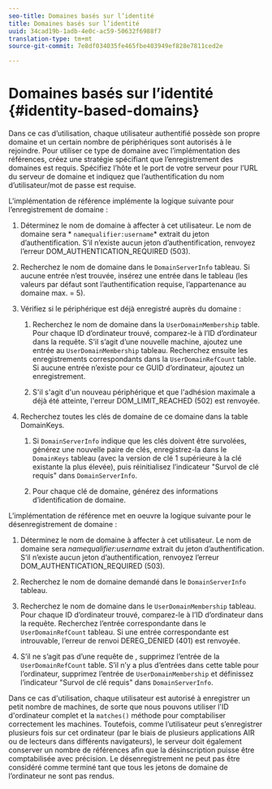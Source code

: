 ```yaml
---
seo-title: Domaines basés sur l’identité
title: Domaines basés sur l’identité
uuid: 34cad19b-1adb-4e0c-ac59-50632f6988f7
translation-type: tm+mt
source-git-commit: 7e8df034035fe465fbe403949ef828e7811ced2e

---
```



# Domaines basés sur l’identité {#identity-based-domains}

Dans ce cas d’utilisation, chaque utilisateur authentifié possède son propre domaine et un certain nombre de périphériques sont autorisés à le rejoindre. Pour utiliser ce type de domaine avec l’implémentation des références, créez une stratégie spécifiant que l’enregistrement des domaines est requis. Spécifiez l’hôte et le port de votre serveur pour l’URL du serveur de domaine et indiquez que l’authentification du nom d’utilisateur/mot de passe est requise.

L’implémentation de référence implémente la logique suivante pour l’enregistrement de domaine :

1. Déterminez le nom de domaine à affecter à cet utilisateur. Le nom de domaine sera * `namequalifier:username`* extrait du jeton d’authentification. S’il n’existe aucun jeton d’authentification, renvoyez l’erreur DOM_AUTHENTICATION_REQUIRED (503).
1. Recherchez le nom de domaine dans le `DomainServerInfo` tableau. Si aucune entrée n’est trouvée, insérez une entrée dans le tableau (les valeurs par défaut sont l’authentification requise, l’appartenance au domaine max. = 5).
1. Vérifiez si le périphérique est déjà enregistré auprès du domaine :

   1. Recherchez le nom de domaine dans la `UserDomainMembership` table. Pour chaque ID d’ordinateur trouvé, comparez-le à l’ID d’ordinateur dans la requête. S’il s’agit d’une nouvelle machine, ajoutez une entrée au `UserDomainMembership` tableau. Recherchez ensuite les enregistrements correspondants dans la `UserDomainRefCount` table. Si aucune entrée n’existe pour ce GUID d’ordinateur, ajoutez un enregistrement.

   1. S&#39;il s&#39;agit d&#39;un nouveau périphérique et que l&#39;adhésion maximale a déjà été atteinte, l&#39;erreur DOM_LIMIT_REACHED (502) est renvoyée.

1. Recherchez toutes les clés de domaine de ce domaine dans la table DomainKeys.

   1. Si `DomainServerInfo` indique que les clés doivent être survolées, générez une nouvelle paire de clés, enregistrez-la dans le `DomainKeys` tableau (avec la version de clé 1 supérieure à la clé existante la plus élevée), puis réinitialisez l’indicateur &quot;Survol de clé requis&quot; dans `DomainServerInfo`.

   1. Pour chaque clé de domaine, générez des informations d’identification de domaine.

L’implémentation de référence met en oeuvre la logique suivante pour le désenregistrement de domaine :

1. Déterminez le nom de domaine à affecter à cet utilisateur. Le nom de domaine sera *namequalifier:username* extrait du jeton d’authentification. S’il n’existe aucun jeton d’authentification, renvoyez l’erreur DOM_AUTHENTICATION_REQUIRED (503).
1. Recherchez le nom de domaine demandé dans le `DomainServerInfo` tableau.
1. Recherchez le nom de domaine dans le `UserDomainMembership` tableau. Pour chaque ID d’ordinateur trouvé, comparez-le à l’ID d’ordinateur dans la requête. Recherchez l’entrée correspondante dans le `UserDomainRefCount` tableau. Si une entrée correspondante est introuvable, l’erreur de renvoi DEREG_DENIED (401) est renvoyée.

1. S’il ne s’agit pas d’une requête de , supprimez l’entrée de la `UserDomainRefCount` table. S’il n’y a plus d’entrées dans cette table pour l’ordinateur, supprimez l’entrée de `UserDomainMembership` et définissez l’indicateur &quot;Survol de clé requis&quot; dans `DomainServerInfo`.

Dans ce cas d&#39;utilisation, chaque utilisateur est autorisé à enregistrer un petit nombre de machines, de sorte que nous pouvons utiliser l&#39;ID d&#39;ordinateur complet et la `matches()` méthode pour comptabiliser correctement les machines. Toutefois, comme l’utilisateur peut s’enregistrer plusieurs fois sur cet ordinateur (par le biais de plusieurs applications AIR ou de lecteurs dans différents navigateurs), le serveur doit également conserver un nombre de références afin que la désinscription puisse être comptabilisée avec précision. Le désenregistrement ne peut pas être considéré comme terminé tant que tous les jetons de domaine de l’ordinateur ne sont pas rendus.
